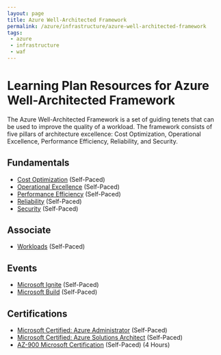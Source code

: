 ```yaml
---
layout: page
title: Azure Well-Architected Framework
permalink: /azure/infrastructure/azure-well-architected-framework
tags: 
 - azure
 - infrastructure
 - waf
---
```


# Learning Plan Resources for Azure Well-Architected Framework

The Azure Well-Architected Framework is a set of guiding tenets that can be used to improve the quality of a workload. The framework consists of five pillars of architecture excellence: Cost Optimization, Operational Excellence, Performance Efficiency, Reliability, and Security.

## Fundamentals

* [Cost Optimization](https://docs.microsoft.com/en-us/azure/architecture/framework/cost/) (Self-Paced)
* [Operational Excellence](https://docs.microsoft.com/en-us/azure/architecture/framework/devops/overview/) (Self-Paced) 
* [Performance Efficiency](https://docs.microsoft.com/en-us/azure/architecture/framework/scalability/overview) (Self-Paced)
* [Reliability](https://docs.microsoft.com/en-us/azure/architecture/framework/resiliency/overview) (Self-Paced)
* [Security](https://docs.microsoft.com/en-us/azure/architecture/framework/security/overview) (Self-Paced)

## Associate

* [Workloads](https://docs.microsoft.com/en-us/azure/architecture/framework/hybrid/hybrid-opex) (Self-Paced)

## Events

* [Microsoft Ignite](https://www.microsoft.com/en-us/ignite) (Self-Paced)
* [Microsoft Build](https://www.microsoft.com/en-us/build) (Self-Paced)

## Certifications

* [Microsoft Certified: Azure Administrator](https://docs.microsoft.com/en-us/learn/certifications/azure-administrator) (Self-Paced)
* [Microsoft Certified: Azure Solutions Architect](https://docs.microsoft.com/en-us/learn/certifications/azure-solutions-architect) (Self-Paced)
* [AZ-900 Microsoft Certification](https://docs.microsoft.com/en-us/learn/certifications/exams/az-900) (Self-Paced) (4 Hours)
